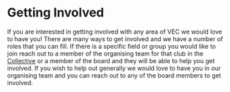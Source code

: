 # Getting Involved
If you are interested in getting involved with any area of VEC we would love to have you! There are many ways to get involved and we have a number of roles that you can fill. If there is a specific field or group you would like to join reach out to a member of the organising team for that club in the [Collective](collective.html) or a member of the board and they will be able to help you get involved. If you wish to help out generally we would love to have you in our organising team and you can reach out to any of the board members to get involved.
